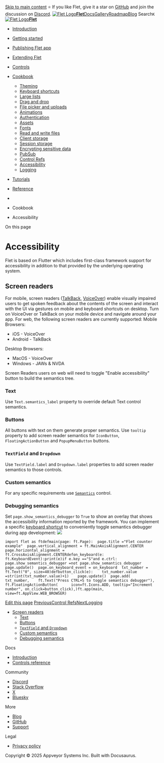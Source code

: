 [Skip to main content](https://flet.dev/docs/cookbook/accessibility/#__docusaurus_skipToContent_fallback)
⭐️ If you like Flet, give it a star on [GitHub](https://github.com/flet-dev/flet) and join the discussion on [Discord](https://discord.gg/dzWXP8SHG8).
[![Flet Logo](https://flet.dev/img/logo.svg)**Flet**](https://flet.dev/)[Docs](https://flet.dev/docs/)[Gallery](https://flet.dev/gallery)[Roadmap](https://flet.dev/roadmap)[Blog](https://flet.dev/blog)
[](https://github.com/flet-dev/flet)
Search`K`
[![Flet Logo](https://flet.dev/img/logo.svg)**Flet**](https://flet.dev/)
  * [Introduction](https://flet.dev/docs/)
  * [Getting started](https://flet.dev/docs/getting-started/)
  * [Publishing Flet app](https://flet.dev/docs/publish)
  * [Extending Flet](https://flet.dev/docs/cookbook/accessibility/)
  * [Controls](https://flet.dev/docs/controls)
  * [Cookbook](https://flet.dev/docs/cookbook/accessibility/)
    * [Theming](https://flet.dev/docs/cookbook/theming)
    * [Keyboard shortcuts](https://flet.dev/docs/cookbook/keyboard-shortcuts)
    * [Large lists](https://flet.dev/docs/cookbook/large-lists)
    * [Drag and drop](https://flet.dev/docs/cookbook/drag-and-drop)
    * [File picker and uploads](https://flet.dev/docs/cookbook/file-picker-and-uploads)
    * [Animations](https://flet.dev/docs/cookbook/animations)
    * [Authentication](https://flet.dev/docs/cookbook/authentication)
    * [Assets](https://flet.dev/docs/cookbook/assets)
    * [Fonts](https://flet.dev/docs/cookbook/fonts)
    * [Read and write files](https://flet.dev/docs/cookbook/read-and-write-files)
    * [Client storage](https://flet.dev/docs/cookbook/client-storage)
    * [Session storage](https://flet.dev/docs/cookbook/session-storage)
    * [Encrypting sensitive data](https://flet.dev/docs/cookbook/encrypting-sensitive-data)
    * [PubSub](https://flet.dev/docs/cookbook/pub-sub)
    * [Control Refs](https://flet.dev/docs/cookbook/control-refs)
    * [Accessibility](https://flet.dev/docs/cookbook/accessibility)
    * [Logging](https://flet.dev/docs/cookbook/logging)
  * [Tutorials](https://flet.dev/docs/tutorials)
  * [Reference](https://flet.dev/docs/reference)


  * [](https://flet.dev/)
  * Cookbook
  * Accessibility


On this page
# Accessibility
Flet is based on Flutter which includes first-class framework support for accessibility in addition to that provided by the underlying operating system.
## Screen readers[​](https://flet.dev/docs/cookbook/accessibility/#screen-readers "Direct link to Screen readers")
For mobile, screen readers ([TalkBack](https://support.google.com/accessibility/android/answer/6283677?hl=en), [VoiceOver](https://www.apple.com/lae/accessibility/iphone/vision/)) enable visually impaired users to get spoken feedback about the contents of the screen and interact with the UI via gestures on mobile and keyboard shortcuts on desktop. Turn on VoiceOver or TalkBack on your mobile device and navigate around your app.
For web, the following screen readers are currently supported:
Mobile Browsers:
  * iOS - VoiceOver
  * Android - TalkBack


Desktop Browsers:
  * MacOS - VoiceOver
  * Windows - JAWs & NVDA


Screen Readers users on web will need to toggle "Enable accessibility" button to build the semantics tree.
### Text[​](https://flet.dev/docs/cookbook/accessibility/#text "Direct link to Text")
Use `Text.semantics_label` property to override default Text control semantics.
### Buttons[​](https://flet.dev/docs/cookbook/accessibility/#buttons "Direct link to Buttons")
All buttons with text on them generate proper semantics.
Use `tooltip` property to add screen reader semantics for `IconButton`, `FloatingActionButton` and `PopupMenuButton` buttons.
### `TextField` and `Dropdown`[​](https://flet.dev/docs/cookbook/accessibility/#textfield-and-dropdown "Direct link to textfield-and-dropdown")
Use `TextField.label` and `Dropdown.label` properties to add screen reader semantics to those controls.
### Custom semantics[​](https://flet.dev/docs/cookbook/accessibility/#custom-semantics "Direct link to Custom semantics")
For any specific requirements use [`Semantics`](https://flet.dev/docs/controls/semantics) control.
### Debugging semantics[​](https://flet.dev/docs/cookbook/accessibility/#debugging-semantics "Direct link to Debugging semantics")
Set `page.show_semantics_debugger` to `True` to show an overlay that shows the accessibility information reported by the framework.
You can implement a specific [keyboard shortcut](https://flet.dev/docs/cookbook/keyboard-shortcuts) to conveniently toggle semantics debugger during app development:
![](https://flet.dev/img/docs/getting-started/debug-accessibility-toggle.gif)
```
import flet as ftdefmain(page: ft.Page):  page.title ="Flet counter example"  page.vertical_alignment = ft.MainAxisAlignment.CENTER  page.horizontal_alignment = ft.CrossAxisAlignment.CENTERdefon_keyboard(e: ft.KeyboardEvent):print(e)if e.key =="S"and e.ctrl:      page.show_semantics_debugger =not page.show_semantics_debugger      page.update()  page.on_keyboard_event = on_keyboard  txt_number = ft.Text("0", size=40)defbutton_click(e):    txt_number.value =str(int(txt_number.value)+1)    page.update()  page.add(    txt_number,    ft.Text("Press CTRL+S to toggle semantics debugger"),    ft.FloatingActionButton(      icon=ft.Icons.ADD, tooltip="Increment number", on_click=button_click),)ft.app(main, view=ft.AppView.WEB_BROWSER)
```

[Edit this page](https://github.com/flet-dev/website/edit/main/docs/cookbook/accessibility.md)
[PreviousControl Refs](https://flet.dev/docs/cookbook/control-refs)[NextLogging](https://flet.dev/docs/cookbook/logging)
  * [Screen readers](https://flet.dev/docs/cookbook/accessibility/#screen-readers)
    * [Text](https://flet.dev/docs/cookbook/accessibility/#text)
    * [Buttons](https://flet.dev/docs/cookbook/accessibility/#buttons)
    * [`TextField` and `Dropdown`](https://flet.dev/docs/cookbook/accessibility/#textfield-and-dropdown)
    * [Custom semantics](https://flet.dev/docs/cookbook/accessibility/#custom-semantics)
    * [Debugging semantics](https://flet.dev/docs/cookbook/accessibility/#debugging-semantics)


Docs
  * [Introduction](https://flet.dev/docs)
  * [Controls reference](https://flet.dev/docs/controls)


Community
  * [Discord](https://discord.gg/dzWXP8SHG8)
  * [Stack Overflow](https://stackoverflow.com/questions/tagged/flet)
  * [X](https://x.com/fletdev)
  * [Bluesky](https://bsky.app/profile/fletdev.bsky.social)


More
  * [Blog](https://flet.dev/blog)
  * [GitHub](https://github.com/flet-dev/flet)
  * [Support](https://flet.dev/support)


Legal
  * [Privacy policy](https://flet.dev/privacy-policy)


Copyright © 2025 Appveyor Systems Inc. Built with Docusaurus.
